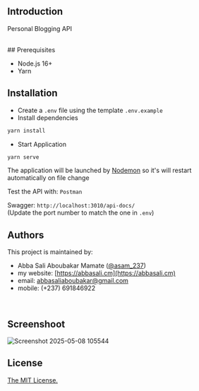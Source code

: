 ## Introduction

Personal Blogging API

<br/>
## Prerequisites

- Node.js 16+
- Yarn

## Installation

- Create a `.env` file using the template `.env.example`
- Install dependencies

```bash
yarn install
```

- Start Application

```bash
yarn serve
```

The application will be launched by [Nodemon](https://nodemon.com) so it's will restart automatically on file change

Test the API with: `Postman`

Swagger: `http://localhost:3010/api-docs/`  
(Update the port number to match the one in `.env`)

## Authors

This project is maintained by:

- Abba Sali Aboubakar Mamate ([@asam_237](https://twitter.com/asam_237))
- my website: [https://abbasali.cm](https://abbasali.cm)
- email: abbasaliaboubakar@gmail.com
- mobile: (+237) 691846922

<br/>

## Screenshoot

![Screenshot 2025-05-08 105544](https://github.com/user-attachments/assets/be1f4a15-91b9-4efe-932d-dbdf6020d88c)


## License

[The MIT License.](https://opensource.org/licenses/MIT)
